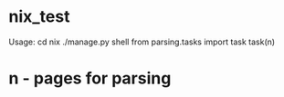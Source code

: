 # nix_test
Usage:
cd nix
./manage.py shell
from parsing.tasks import task
task(n)
# n - pages for parsing

